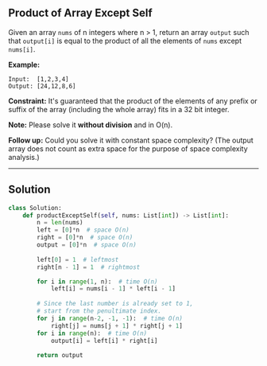 ## Product of Array Except Self

Given an array `nums` of n integers where n > 1,  return an array `output` such that `output[i]` is equal to the product of all the elements of `nums` except `nums[i]`.

__Example:__
```
Input:  [1,2,3,4]
Output: [24,12,8,6]
```
__Constraint:__
It's guaranteed that the product of the elements of any prefix or suffix of the array (including the whole array) fits in a 32 bit integer.

__Note:__ Please solve it __without division__ and in O(n).

__Follow up:__
Could you solve it with constant space complexity? (The output array does not count as extra space for the purpose of space complexity analysis.)

---

## Solution
```python
class Solution:
    def productExceptSelf(self, nums: List[int]) -> List[int]:
        n = len(nums)
        left = [0]*n  # space O(n)
        right = [0]*n  # space O(n)
        output = [0]*n  # space O(n)
        
        left[0] = 1  # leftmost
        right[n - 1] = 1  # rightmost

        for i in range(1, n):  # time O(n)
            left[i] = nums[i - 1] * left[i - 1]
            
        # Since the last number is already set to 1, 
        # start from the penultimate index.
        for j in range(n-2, -1, -1):  # time O(n)
            right[j] = nums[j + 1] * right[j + 1]  
        for i in range(n):  # time O(n)
            output[i] = left[i] * right[i] 
        
        return output
```

